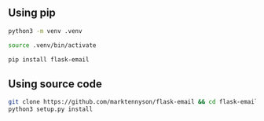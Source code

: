 ## Using pip

```bash
python3 -m venv .venv

source .venv/bin/activate

pip install flask-email
```

## Using source code
```bash
git clone https://github.com/marktennyson/flask-email && cd flask-email
python3 setup.py install
```